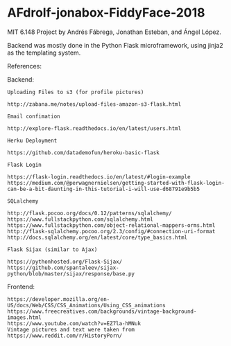 # AFdrolf-jonabox-FiddyFace-2018

MIT 6.148 Project by Andrés Fábrega, Jonathan Esteban, and Ángel López.


Backend was mostly done in the Python Flask microframework, using jinja2 as the templating system.


References:

  Backend:
  
    Uploading Files to s3 (for profile pictures)

    http://zabana.me/notes/upload-files-amazon-s3-flask.html

    Email confimation

    http://explore-flask.readthedocs.io/en/latest/users.html

    Herku Deployment

    https://github.com/datademofun/heroku-basic-flask

    Flask Login
    
    https://flask-login.readthedocs.io/en/latest/#login-example
    https://medium.com/@perwagnernielsen/getting-started-with-flask-login-can-be-a-bit-daunting-in-this-tutorial-i-will-use-d68791e9b5b5
  
    SQLalchemy
    
    http://flask.pocoo.org/docs/0.12/patterns/sqlalchemy/
    https://www.fullstackpython.com/sqlalchemy.html
    https://www.fullstackpython.com/object-relational-mappers-orms.html
    http://flask-sqlalchemy.pocoo.org/2.3/config/#connection-uri-format
    http://docs.sqlalchemy.org/en/latest/core/type_basics.html
  
    Flask Sijax (similar to Ajax)
    
    https://pythonhosted.org/Flask-Sijax/
    https://github.com/spantaleev/sijax-python/blob/master/sijax/response/base.py
  
  
  Frontend:
  
  
    https://developer.mozilla.org/en-US/docs/Web/CSS/CSS_Animations/Using_CSS_animations
    https://www.freecreatives.com/backgrounds/vintage-background-images.html
    https://www.youtube.com/watch?v=EZ7la-hMNuk
    Vintage pictures and text were taken from https://www.reddit.com/r/HistoryPorn/
